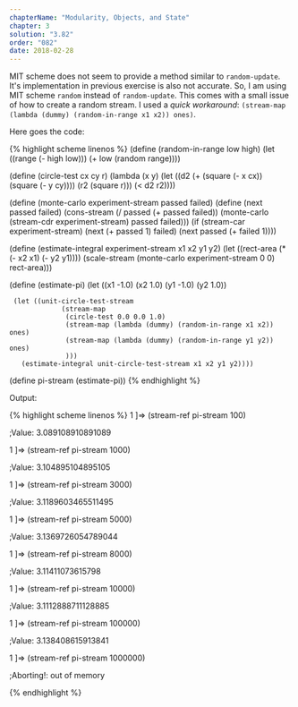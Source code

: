```yaml
---
chapterName: "Modularity, Objects, and State"
chapter: 3
solution: "3.82"
order: "082"
date: 2018-02-28 
---
```


MIT scheme does not seem to provide a method similar to `random-update`. It's implementation in previous exercise is also not accurate. So, I am using MIT scheme `random` instead of `random-update`. This comes with a small issue of how to create a random stream. I used a *quick workaround*: `(stream-map (lambda (dummy) (random-in-range x1 x2)) ones)`. 

Here goes the code:

{% highlight scheme linenos %}
(define (random-in-range low high)
  (let ((range (- high low)))
    (+ low (random range))))

(define (circle-test cx cy r)
  (lambda (x y)
          (let ((d2 (+ (square (- x cx)) (square (- y cy))))
                (r2 (square r)))
            (< d2 r2))))

(define (monte-carlo experiment-stream passed failed)
  (define (next passed failed)
    (cons-stream
     (/ passed (+ passed failed))
     (monte-carlo
      (stream-cdr experiment-stream) passed failed)))
  (if (stream-car experiment-stream)
      (next (+ passed 1) failed)
      (next passed (+ failed 1))))

(define (estimate-integral experiment-stream x1 x2 y1 y2)
  (let ((rect-area (* (- x2 x1) (- y2 y1))))
    (scale-stream (monte-carlo experiment-stream 0 0) rect-area)))

(define (estimate-pi)
  (let ((x1 -1.0)
        (x2 1.0)
        (y1 -1.0)
        (y2 1.0))
	
     (let ((unit-circle-test-stream
                 (stream-map
				  (circle-test 0.0 0.0 1.0)
				  (stream-map (lambda (dummy) (random-in-range x1 x2)) ones)
				  (stream-map (lambda (dummy) (random-in-range y1 y2)) ones)
				  )))
       (estimate-integral unit-circle-test-stream x1 x2 y1 y2))))

(define pi-stream (estimate-pi))
{% endhighlight %}

Output:

{% highlight scheme linenos %}
1 ]=> (stream-ref pi-stream 100)

;Value: 3.089108910891089

1 ]=> (stream-ref pi-stream 1000)

;Value: 3.104895104895105

1 ]=> (stream-ref pi-stream 3000)

;Value: 3.1189603465511495

1 ]=> (stream-ref pi-stream 5000)

;Value: 3.1369726054789044

1 ]=> (stream-ref pi-stream 8000)

;Value: 3.11411073615798

1 ]=> (stream-ref pi-stream 10000)

;Value: 3.1112888711128885

1 ]=> (stream-ref pi-stream 100000)

;Value: 3.138408615913841

1 ]=> (stream-ref pi-stream 1000000)

;Aborting!: out of memory

{% endhighlight %}
